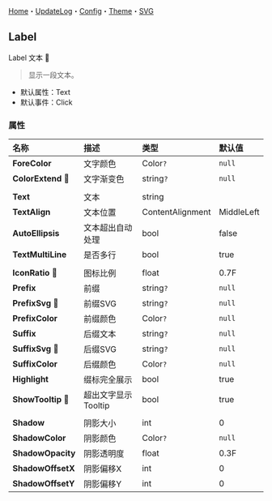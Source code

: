 ﻿[Home](../Home.md)・[UpdateLog](../UpdateLog.md)・[Config](../Config.md)・[Theme](../Theme.md)・[SVG](../SVG.md)

## Label

Label 文本 👚

> 显示一段文本。

- 默认属性：Text
- 默认事件：Click

### 属性

名称 | 描述 | 类型 | 默认值 |
:--|:--|:--|:--|
**ForeColor** | 文字颜色 | Color`?` | `null` |
**ColorExtend** 🔴 | 文字渐变色 | string`?` | `null` |
||||
**Text** | 文本 | string ||
**TextAlign** | 文本位置 | ContentAlignment | MiddleLeft |
**AutoEllipsis** | 文本超出自动处理 | bool | false |
**TextMultiLine** | 是否多行 | bool | true |
||||
**IconRatio** 🔴 | 图标比例 | float | 0.7F |
**Prefix** | 前缀 | string`?` | `null` |
**PrefixSvg** 🔴 | 前缀SVG | string`?` | `null` |
**PrefixColor** | 前缀颜色 | Color`?` | `null` |
**Suffix** | 后缀文本 | string`?` | `null` |
**SuffixSvg** 🔴 | 后缀SVG | string`?` | `null` |
**SuffixColor** | 后缀颜色 | Color`?` | `null` |
**Highlight** | 缀标完全展示 | bool | true |
**ShowTooltip** 🔴 | 超出文字显示 Tooltip | bool | true |
||||
**Shadow** | 阴影大小 | int | 0 |
**ShadowColor** | 阴影颜色 | Color`?` | `null` |
**ShadowOpacity** | 阴影透明度 | float | 0.3F |
**ShadowOffsetX** | 阴影偏移X | int | 0 |
**ShadowOffsetY** | 阴影偏移Y | int | 0 |